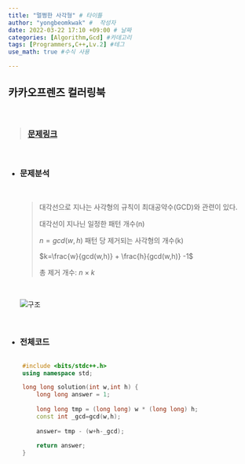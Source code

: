 ```yaml
---
title: "멀쩡한 사각형" # 타이틀 
author: "yongbeomkwak" #  작성자 
date: 2022-03-22 17:10 +09:00 # 날짜  
categories: [Algorithm,Gcd] #카데고리 
tags: [Programmers,C++,Lv.2] #테그 
use_math: true #수식 사용

---
```


## 카카오프렌즈 컬러링북

<br>

> ### [문제링크](https://programmers.co.kr/learn/courses/30/lessons/62048?language=cpp)

<br>

-  ### 문제분석
    <br>
    
    > 대각선으로 지나는 사각형의 규칙이 최대공약수(GCD)와 관련이 있다.
    > 
    > 대각선이 지나닌 일정한 패턴 개수(n)
    >
    > $n=gcd(w,h)$
    > 패턴 당 제거되는 사각형의 개수(k)
    >
    > $k=\frac{w}{gcd(w,h)} + \frac{h}{gcd(w,h)} -1$
    > 
    > 총 제거 개수: $n \times k$


    <br>

    ![구조](https://user-images.githubusercontent.com/48616183/159442646-e745707c-553d-427f-95a0-e075db2c601c.png)

    <br>

-   ### 전체코드

~~~ c++

    #include <bits/stdc++.h>
    using namespace std;

    long long solution(int w,int h) {
        long long answer = 1;
        
        long long tmp = (long long) w * (long long) h;
        const int _gcd=gcd(w,h);
        
        answer= tmp - (w+h-_gcd);
        
        return answer;
    }
~~~

